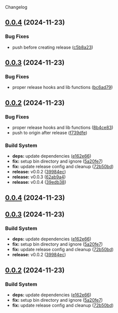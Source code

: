 Changelog
## [0.0.4](https://github.com/davidsneighbour/binaries/compare/v0.0.3...v0.0.4) (2024-11-23)


### Bug Fixes

* push before creating release ([c5b8a23](https://github.com/davidsneighbour/binaries/commit/c5b8a23ff4eb6557c2bdc5ac673916c41bf58516))

## [0.0.3](https://github.com/davidsneighbour/binaries/compare/v0.0.2...v0.0.3) (2024-11-23)


### Bug Fixes

* proper release hooks and lib functions ([bc6ad79](https://github.com/davidsneighbour/binaries/commit/bc6ad79ce0d59ca0dc8bffe8ad31e23684ff11e8))

## [0.0.2](https://github.com/davidsneighbour/binaries/compare/v0.0.1...v0.0.2) (2024-11-23)


### Bug Fixes

* proper release hooks and lib functions ([8b4ce83](https://github.com/davidsneighbour/binaries/commit/8b4ce83d54db1b5b26c085f3a50a45d025527a79))
* push to origin after release ([f739dfe](https://github.com/davidsneighbour/binaries/commit/f739dfe415855123f0ef613838aa1133041bd751))


### Build System

* **deps:** update dependencies ([e162e66](https://github.com/davidsneighbour/binaries/commit/e162e661901675e3cff3880e1d4816c0f678fb3a))
* **fix:** setup bin directory and ignore ([5a20fe7](https://github.com/davidsneighbour/binaries/commit/5a20fe7757c37ba99f680de50bc8ef7a06ab03e4))
* **fix:** update release config and cleanup ([72b50bd](https://github.com/davidsneighbour/binaries/commit/72b50bdff9966302540d2086b9285854afa530f4))
* **release:** v0.0.2 ([39984ec](https://github.com/davidsneighbour/binaries/commit/39984ec8c7e884d63002dbe67fe6d6d926ec56d8))
* **release:** v0.0.3 ([62ab9a4](https://github.com/davidsneighbour/binaries/commit/62ab9a49c6bb7d3302910f6da7153dbf60b7282c))
* **release:** v0.0.4 ([39edb38](https://github.com/davidsneighbour/binaries/commit/39edb38700808e96c55b207874c696b39bff2e30))

## [0.0.4](https://github.com/davidsneighbour/binaries/compare/v0.0.3...v0.0.4) (2024-11-23)

## [0.0.3](https://github.com/davidsneighbour/binaries/compare/v0.0.1...v0.0.3) (2024-11-23)


### Build System

* **deps:** update dependencies ([e162e66](https://github.com/davidsneighbour/binaries/commit/e162e661901675e3cff3880e1d4816c0f678fb3a))
* **fix:** setup bin directory and ignore ([5a20fe7](https://github.com/davidsneighbour/binaries/commit/5a20fe7757c37ba99f680de50bc8ef7a06ab03e4))
* **fix:** update release config and cleanup ([72b50bd](https://github.com/davidsneighbour/binaries/commit/72b50bdff9966302540d2086b9285854afa530f4))
* **release:** v0.0.2 ([39984ec](https://github.com/davidsneighbour/binaries/commit/39984ec8c7e884d63002dbe67fe6d6d926ec56d8))

## [0.0.2](https://github.com/davidsneighbour/binaries/compare/v0.0.1...v0.0.2) (2024-11-23)


### Build System

* **deps:** update dependencies ([e162e66](https://github.com/davidsneighbour/binaries/commit/e162e661901675e3cff3880e1d4816c0f678fb3a))
* **fix:** setup bin directory and ignore ([5a20fe7](https://github.com/davidsneighbour/binaries/commit/5a20fe7757c37ba99f680de50bc8ef7a06ab03e4))
* **fix:** update release config and cleanup ([72b50bd](https://github.com/davidsneighbour/binaries/commit/72b50bdff9966302540d2086b9285854afa530f4))

